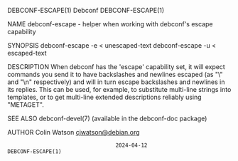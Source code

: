 DEBCONF-ESCAPE(1)							    Debconf							     DEBCONF-ESCAPE(1)

NAME
       debconf-escape - helper when working with debconf's escape capability

SYNOPSIS
	debconf-escape -e < unescaped-text
	debconf-escape -u < escaped-text

DESCRIPTION
       When debconf has the 'escape' capability set, it will expect commands you send it to have backslashes and newlines escaped (as "\\" and "\n"
       respectively) and will in turn escape backslashes and newlines in its replies. This can be used, for example, to substitute multi-line strings into
       templates, or to get multi-line extended descriptions reliably using "METAGET".

SEE ALSO
       debconf-devel(7) (available in the debconf-doc package)

AUTHOR
       Colin Watson <cjwatson@debian.org>

									  2024-04-12							     DEBCONF-ESCAPE(1)
